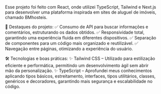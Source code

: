 Esse projeto foi feito com React, onde utilizei TypeScript, Tailwind e Next.js para desenvolver uma plataforma inspirada em sites de aluguel de imóveis, 
chamado BMhosteis.

📌 Destaques do projeto: 
✅ Consumo de API para buscar informações e comentários, estruturando os dados obtidos. 
✅ Responsividade total, garantindo uma experiência fluida em diferentes dispositivos. 
✅ Separação de componentes para um código mais organizado e reutilizável. 
✅ Navegação entre páginas, otimizando a experiência do usuário.

🛠️ Tecnologias e boas práticas: 
✨ Tailwind CSS – Utilizado para estilização eficiente e performática, permitindo um desenvolvimento ágil sem abrir mão da personalização. 
✨ TypeScript – Aprofundei meus conhecimentos aplicando tipos básicos, estreitamento, interfaces, tipos utilitários, classes, genéricos e decoradores, 
   garantindo mais segurança e escalabilidade no código.
